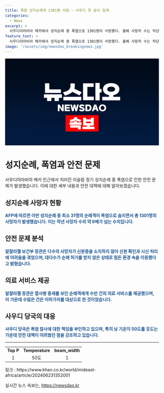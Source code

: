 ```yaml
---
title: 폭염 성지순례객 1301명 사망···사우디 첫 공식 집계
categories:
  - News
excerpt: >
  사우디아라비아 메카에서 성지순례 중 폭염으로 1301명이 사망했다. 올해 사망자 수는 작년의 6배에 이른다. 사망자 대다수는 순례 허가를 받지 않은 사람들로, 노인과 만성 질환자가 많았다. 순례객 중 허가를 받지 못한 사람들을 대상으로 14만1000건의 의료 서비스를 제공했으며, 사우디 당국은 책임을 부인하고 있다. 이에 대한 논란이 조직되고 있다.
feature_text: >
  사우디아라비아 메카에서 성지순례 중 폭염으로 1301명이 사망했다. 올해 사망자 수는 작년의 6배에 이른다. 사망자 대다수는 순례 허가를 받지 않은 사람들로, 노인과 만성 질환자가 많았다. 순례객 중 허가를 받지 못한 사람들을 대상으로 14만1000건의 의료 서비스를 제공했으며, 사우디 당국은 책임을 부인하고 있다. 이에 대한 논란이 조직되고 있다.
image: '/assets/img/newsdao_breakingnews.jpg'
---
```


<p><img src="/assets/img/newsdao_breakingnews.jpg" alt="koreaapp 속보" /></p>

<h1>성지순례, 폭염과 안전 문제</h1>

<p data-ke-size="size16">사우디아라비아 메카 인근에서 치러진 이슬람 정기 성지순례 중 폭염으로 인한 안전 문제가 발생했습니다. 이에 대한 세부 내용과 안전 대책에 대해 알아보겠습니다.</p>

<h2 data-ke-size="size26">성지순례 사망자 현황</h2>

<p><b><span style="color: #1a5490;">AFP에 따르면 이번 성지순례 중 최소 31명의 순례객이 폭염으로 숨지면서 총 1301명의 사망자가 발생했습니다. 이는 작년 사망자 수의 약 6배가 넘는 수치입니다.</span></b></p>

<h2 data-ke-size="size26">안전 문제 분석</h2>

<p><b><span style="color: #1a5490;">알잘라젤 보건부 장관은 다수의 사망자가 신분증을 소지하지 않아 신원 확인과 시신 처리에 어려움을 겪었으며, 대다수가 순례 허가를 받지 않은 상태로 힘든 환경 속을 이동했다고 밝혔습니다.</span></b></p>

<h2 data-ke-size="size26">의료 서비스 제공</h2>

<p><b><span style="color: #1a5490;">알잘라젤 장관은 열사병 증세를 보인 순례객에게 수만 건의 의료 서비스를 제공했으며, 이 가운데 수많은 건은 미허가자를 대상으로 한 것이었습니다.</span></b></p>

<h2 data-ke-size="size26">사우디 당국의 대응</h2>

<p><b><span style="color: #1a5490;">사우디 당국은 폭염 참사에 대한 책임을 부인하고 있으며, 특히 낮 기온이 50도를 웃도는 가운데 안전 대책이 어려웠던 점을 강조하고 있습니다.</span></b></p>

<hr data-ke-size="size16">

<table>
    <tbody>
        <tr>
            <td style="text-align: center; height: 17px;"><b>Top P</b></td>
            <td style="text-align: center; height: 17px;"><b>Temperature</b></td>
            <td style="text-align: center; height: 17px;"><b>beam_width</b></td>
        </tr>
        <tr>
            <td style="text-align: center; height: 17px;">1</td>
            <td style="text-align: center; height: 17px;">50도</td>
            <td style="text-align: center; height: 17px;">1</td>
        </tr>
    </tbody>
</table>

<p data-ke-size="size16">링크 : https://www.khan.co.kr/world/mideast-africa/article/202406231352001</p>
실시간 뉴스 속보는, <a href="https://newsdao.kr" rel="dofollow">https://newsdao.kr</a>


